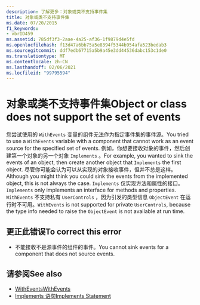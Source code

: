 ```yaml
---
description: 了解更多：对象或类不支持事件集
title: 对象或类不支持事件集
ms.date: 07/20/2015
f1_keywords:
- vbrID459
ms.assetid: 785df3f3-2aae-4a25-af36-1f9879d4e5fd
ms.openlocfilehash: f13d47a6bb75a5e8394f5344b954afa523bedab3
ms.sourcegitcommit: ddf7edb67715a5b9a45e3dd44536dabc153c1de0
ms.translationtype: MT
ms.contentlocale: zh-CN
ms.lasthandoff: 02/06/2021
ms.locfileid: "99795594"
---
```

# <a name="object-or-class-does-not-support-the-set-of-events"></a><span data-ttu-id="0442a-103">对象或类不支持事件集</span><span class="sxs-lookup"><span data-stu-id="0442a-103">Object or class does not support the set of events</span></span>

<span data-ttu-id="0442a-104">您尝试使用的 `WithEvents` 变量的组件无法作为指定事件集的事件源。</span><span class="sxs-lookup"><span data-stu-id="0442a-104">You tried to use a `WithEvents` variable with a component that cannot work as an event source for the specified set of events.</span></span> <span data-ttu-id="0442a-105">例如，你想要接收对象的事件，然后创建第一个对象的另一个对象 `Implements` 。</span><span class="sxs-lookup"><span data-stu-id="0442a-105">For example, you wanted to sink the events of an object, then create another object that `Implements` the first object.</span></span> <span data-ttu-id="0442a-106">尽管你可能会认为可以从实现的对象接收事件，但并不总是这样。</span><span class="sxs-lookup"><span data-stu-id="0442a-106">Although you might think you could sink the events from the implemented object, this is not always the case.</span></span> <span data-ttu-id="0442a-107">`Implements` 仅实现方法和属性的接口。</span><span class="sxs-lookup"><span data-stu-id="0442a-107">`Implements` only implements an interface for methods and properties.</span></span> <span data-ttu-id="0442a-108">`WithEvents` 不支持私有 `UserControls` ，因为引发的类型信息 `ObjectEvent` 在运行时不可用。</span><span class="sxs-lookup"><span data-stu-id="0442a-108">`WithEvents` is not supported for private `UserControls`, because the type info needed to raise the `ObjectEvent` is not available at run time.</span></span>

## <a name="to-correct-this-error"></a><span data-ttu-id="0442a-109">更正此错误</span><span class="sxs-lookup"><span data-stu-id="0442a-109">To correct this error</span></span>

- <span data-ttu-id="0442a-110">不能接收不是源事件的组件的事件。</span><span class="sxs-lookup"><span data-stu-id="0442a-110">You cannot sink events for a component that does not source events.</span></span>

## <a name="see-also"></a><span data-ttu-id="0442a-111">请参阅</span><span class="sxs-lookup"><span data-stu-id="0442a-111">See also</span></span>

- [<span data-ttu-id="0442a-112">WithEvents</span><span class="sxs-lookup"><span data-stu-id="0442a-112">WithEvents</span></span>](../modifiers/withevents.md)
- [<span data-ttu-id="0442a-113">Implements 语句</span><span class="sxs-lookup"><span data-stu-id="0442a-113">Implements Statement</span></span>](../statements/implements-statement.md)
